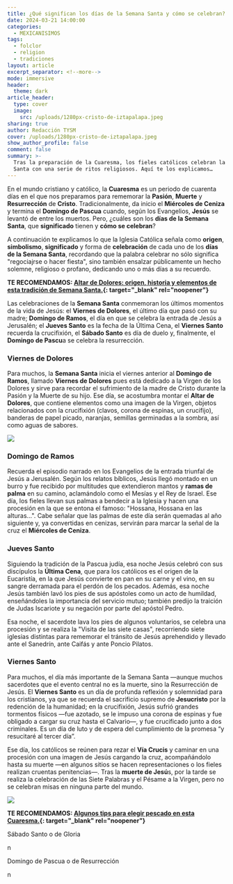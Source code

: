 ```yaml
---
title: ¿Qué significan los días de la Semana Santa y cómo se celebran?
date: 2024-03-21 14:00:00
categories:
  - MEXICANISIMOS
tags:
  - folclor
  - religion
  - tradiciones
layout: article
excerpt_separator: <!--more-->
mode: immersive
header:
  theme: dark
article_header:
  type: cover
  image:
    src: /uploads/1280px-cristo-de-iztapalapa.jpeg
sharing: true
author: Redacción TYSM
cover: /uploads/1280px-cristo-de-iztapalapa.jpeg
show_author_profile: false
comment: false
summary: >-
  Tras la preparación de la Cuaresma, los fieles católicos celebran la la Semana
  Santa con una serie de ritos religiosos. Aquí te los explicamos…
---
```

En el mundo cristiano y católico, la **Cuaresma** es un periodo de cuarenta días en el que nos preparamos para rememorar la **Pasión**, **Muerte** y **Resurrección** de **Cristo**. Tradicionalmente, da inicio el **Miércoles de Ceniza** y termina el **Domingo de Pascua** cuando, según los Evangelios, **Jesús** se levantó de entre los muertos. Pero, ¿cuáles son los **días de la Semana Santa**, que **significado** tienen y **cómo se celebran**?

A continuación te explicamos lo que la Iglesia Católica señala como **origen**, **simbolismo**, **significado** y forma de **celebración** de cada uno de los **días de la Semana Santa**, recordando que la palabra celebrar no sólo significa "regociajrse o hacer fiesta", sino también ensalzar públicamente un hecho solemne, religioso o profano, dedicando uno o más días a su recuerdo.

**TE RECOMENDAMOS:&nbsp;[Altar de Dolores: origen, historia y elementos de esta tradición de Semana Santa.](https://blog.tonoysumariachi.com/mexicanisimos/2023/03/29/altar-de-dolores-una-tradicion-previa-a-la-semana-santa.html){: target="_blank" rel="noopener"}**

Las celebraciones de la **Semana Santa** conmemoran los últimos momentos de la vida de Jesús: el **Viernes de Dolores**, el último día que pasó con su madre; **Domingo de Ramos**, el día en que se celebra la entrada de Jesús a Jerusalén; el **Jueves Santo** es la fecha de la Última Cena, el **Viernes Santo** recuerda la crucifixión, el **Sábado Santo** es día de duelo y, finalmente, el **Domingo de Pascu**a se celebra la resurrección.

### Viernes de Dolores

Para muchos, la **Semana Santa** inicia el viernes anterior al **Domingo de Ramos**, llamado **Viernes de Dolores** pues está dedicado a la Virgen de los Dolores y sirve para recordar el sufrimiento de la madre de Cristo durante la Pasión y la Muerte de su hijo. Ese día, se acostumbra montar el **Altar de Dolores**, que contiene elementos como una imagen de la Virgen, objetos relacionados con la crucifixión (clavos, corona de espinas, un crucifijo), banderas de papel picado, naranjas, semillas germinadas a la sombra, así como aguas de sabores.

![](https://upload.wikimedia.org/wikipedia/commons/thumb/6/6b/Altar_de_Dolores_en_Actopan%2C_Hidalgo%2C_M%C3%A9xico_%282017%29_04.jpg/1024px-Altar_de_Dolores_en_Actopan%2C_Hidalgo%2C_M%C3%A9xico_%282017%29_04.jpg)

### Domingo de Ramos

Recuerda el episodio narrado en los Evangelios de la entrada triunfal de Jesús a Jerusalén. Según los relatos bíblicos, Jesús llegó montado en un burro y fue recibido por multitudes que extendieron mantos y **ramas de palma** en su camino, aclamándolo como el Mesías y el Rey de Israel. Ese día, los fieles llevan sus palmas a bendecir a la Iglesia y hacen una procesión en la que se entona el famoso: "Hossana, Hossana en las alturas…". Cabe señalar que las palmas de este día serán quemadas al año siguiente y, ya convertidas en cenizas, servirán para marcar la señal de la cruz el **Miércoles de Ceniza**.

### Jueves Santo

Siguiendo la tradición de la Pascua judía, esa noche Jesús celebró con sus discípulos la **Última Cena**, que para los católicos es el origen de la Eucaristía, en la que Jesús convierte en pan en su carne y el vino, en su sangre derramada para el perdón de los pecados. Además, esa noche Jesús también lavó los pies de sus apóstoles como un acto de humildad, enseñándoles la importancia del servicio mutuo; también predijo la traición de Judas Iscariote y su negación por parte del apóstol Pedro.

Esa noche, el sacerdote lava los pies de algunos voluntarios, se celebra una procesión y se realiza la "Visita de las siete casas", recorriendo siete iglesias distintas para rememorar el tránsito de Jesús aprehendido y llevado ante el Sanedrín, ante Caifás y ante Poncio Pilatos.

### Viernes Santo

Para muchos, el día más importante de la Semana Santa —aunque muchos sacerdotes que el evento central no es la muerte, sino la Resurrección de Jesús. El **Viernes Santo** es un día de profunda reflexión y solemnidad para los cristianos, ya que se recuerda el sacrificio supremo de **Jesucristo**&nbsp;por la redención de la humanidad; en la crucifixión, Jesús sufrió grandes tormentos físicos —fue azotado, se le impuso una corona de espinas y fue obligado a cargar su cruz hasta el Calvario—, y fue crucificado junto a dos criminales. Es un día de luto y de espera del cumplimiento de la promesa “y resucitaré al tercer día”.

Ese día, los católicos se reúnen para rezar el **Vía Crucis** y caminar en una procesión con una imagen de Jesús cargando la cruz, acompañándolo hasta su muerte —en algunos sitios se hacen representaciones o los fieles realizan cruentas penitencias—. Tras la **muerte de Jesú**s, por la tarde se realiza la celebración de las Siete Palabras y el Pésame a la Virgen, pero no se celebran misas en ninguna parte del mundo.

![](https://upload.wikimedia.org/wikipedia/commons/thumb/b/b1/Viernes_Santo_-_Toledo%2C_Espa%C3%B1a_-_b_-_2010.jpg/1024px-Viernes_Santo_-_Toledo%2C_Espa%C3%B1a_-_b_-_2010.jpg)

**TE RECOMENDAMOS: [Algunos tips para elegir pescado en esta Cuaresma.](https://blog.tonoysumariachi.com/gastronomia/2024/02/16/algunos-tips-para-elegir-pescado-durante-esta-cuaresma.html){: target="_blank" rel="noopener"}**

​​​​​Sábado Santo o de Gloria

n

Domingo de Pascua o de Resurrección

n